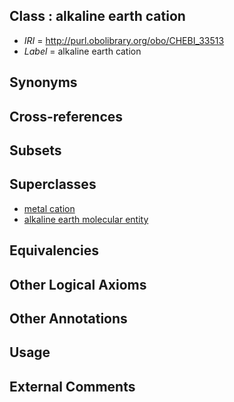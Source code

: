
## Class : alkaline earth cation

 * *IRI* = http://purl.obolibrary.org/obo/CHEBI_33513
 * *Label* = alkaline earth cation

## Synonyms


## Cross-references


## Subsets


## Superclasses

 * [metal cation](../../CHEBI/13/CHEBI_25213.md)
 * [alkaline earth molecular entity](../../CHEBI/99/CHEBI_33299.md)

## Equivalencies


## Other Logical Axioms


## Other Annotations


## Usage


## External Comments

